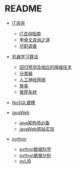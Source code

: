 # README+ [IT咨询](./咨询方法/IT咨询.md)  + [IT咨询指南](./咨询方法/IT咨询指南.md)  + [甲骨文咨询之道](./咨询方法/甲骨文咨询之道.md)  + [尽职调查](./咨询方法/尽职调查.md)  + [机器学习算法](./机器学习/机器学习概论.md)  + [回归预测及相应的降维技术](回归预测及相应的降维技术.md)  + [分类器](分类器.md)  + [人工神经网络](人工神经网络.md)  + [聚类](聚类.md)  + [推荐系统](推荐系统.md)+ [NoSQL建模](./数据库建模/NoSQL建模技术.md) + [javaWeb](./javaWeb/javaWeb网站架构演进.md)  + [java架构师必备](./javaWeb/javaWeb架构师必备.md)  + [javaWeb网站实现](./javaWeb/javaWeb网站实现.md)+ [python](./python/python基础.md)  + [python数据科学](./python/python数据科学.md)  + [python数据分析](./python/python数据分析.md)  + [pyLIB](./python/pylib.md)
